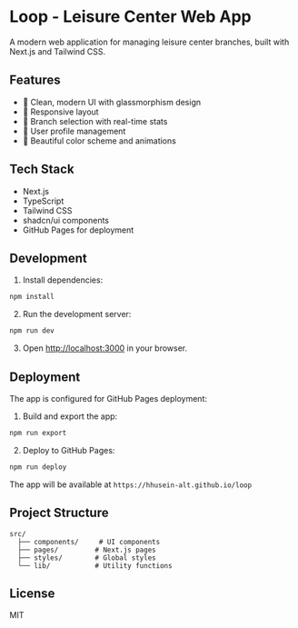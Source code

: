 # Loop - Leisure Center Web App

A modern web application for managing leisure center branches, built with Next.js and Tailwind CSS.

## Features

- 🎯 Clean, modern UI with glassmorphism design
- 📱 Responsive layout
- 🏢 Branch selection with real-time stats
- 👤 User profile management
- 🎨 Beautiful color scheme and animations

## Tech Stack

- Next.js
- TypeScript
- Tailwind CSS
- shadcn/ui components
- GitHub Pages for deployment

## Development

1. Install dependencies:
```bash
npm install
```

2. Run the development server:
```bash
npm run dev
```

3. Open [http://localhost:3000](http://localhost:3000) in your browser.

## Deployment

The app is configured for GitHub Pages deployment:

1. Build and export the app:
```bash
npm run export
```

2. Deploy to GitHub Pages:
```bash
npm run deploy
```

The app will be available at `https://hhusein-alt.github.io/loop`

## Project Structure

```
src/
  ├── components/     # UI components
  ├── pages/         # Next.js pages
  ├── styles/        # Global styles
  └── lib/           # Utility functions
```

## License

MIT
